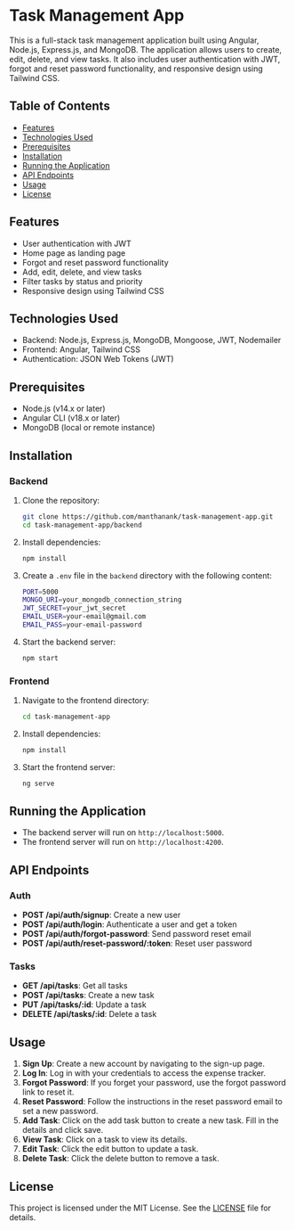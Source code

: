 # Task Management App

This is a full-stack task management application built using Angular, Node.js, Express.js, and MongoDB. The application allows users to create, edit, delete, and view tasks. It also includes user authentication with JWT, forgot and reset password functionality, and responsive design using Tailwind CSS.

## Table of Contents

- [Features](#features)
- [Technologies Used](#technologies-used)
- [Prerequisites](#prerequisites)
- [Installation](#installation)
- [Running the Application](#running-the-application)
- [API Endpoints](#api-endpoints)
- [Usage](#usage)
- [License](#license)

## Features

- User authentication with JWT
- Home page as landing page
- Forgot and reset password functionality
- Add, edit, delete, and view tasks
- Filter tasks by status and priority
- Responsive design using Tailwind CSS

## Technologies Used

- Backend: Node.js, Express.js, MongoDB, Mongoose, JWT, Nodemailer
- Frontend: Angular, Tailwind CSS
- Authentication: JSON Web Tokens (JWT)

## Prerequisites

- Node.js (v14.x or later)
- Angular CLI (v18.x or later)
- MongoDB (local or remote instance)

## Installation

### Backend

1. Clone the repository:

    ```sh
    git clone https://github.com/manthanank/task-management-app.git
    cd task-management-app/backend
    ```

2. Install dependencies:

    ```sh
    npm install
    ```

3. Create a `.env` file in the `backend` directory with the following content:

    ```bash
    PORT=5000
    MONGO_URI=your_mongodb_connection_string
    JWT_SECRET=your_jwt_secret
    EMAIL_USER=your-email@gmail.com
    EMAIL_PASS=your-email-password
    ```

4. Start the backend server:

    ```sh
    npm start
    ```

### Frontend

1. Navigate to the frontend directory:

    ```sh
    cd task-management-app
    ```

2. Install dependencies:

    ```sh
    npm install
    ```

3. Start the frontend server:

    ```sh
    ng serve
    ```

## Running the Application

- The backend server will run on `http://localhost:5000`.
- The frontend server will run on `http://localhost:4200`.

## API Endpoints

### Auth

- **POST /api/auth/signup**: Create a new user
- **POST /api/auth/login**: Authenticate a user and get a token
- **POST /api/auth/forgot-password**: Send password reset email
- **POST /api/auth/reset-password/:token**: Reset user password

### Tasks

- **GET /api/tasks**: Get all tasks
- **POST /api/tasks**: Create a new task
- **PUT /api/tasks/:id**: Update a task
- **DELETE /api/tasks/:id**: Delete a task

## Usage

1. **Sign Up**: Create a new account by navigating to the sign-up page.
2. **Log In**: Log in with your credentials to access the expense tracker.
3. **Forgot Password**: If you forget your password, use the forgot password link to reset it.
4. **Reset Password**: Follow the instructions in the reset password email to set a new password.
5. **Add Task**: Click on the add task button to create a new task. Fill in the details and click save.
6. **View Task**: Click on a task to view its details.
7. **Edit Task**: Click the edit button to update a task.
8. **Delete Task**: Click the delete button to remove a task.

## License

This project is licensed under the MIT License. See the [LICENSE](LICENSE) file for details.
